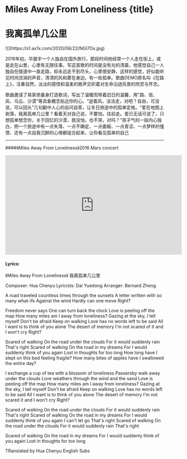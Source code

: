 # Miles Away From Loneliness {title}
# 我离孤单几公里
<div class="background" markdown="1">
![](https://s1.ax1x.com/2020/06/22/NGl7Ox.jpg)
</div>

2016年初，华晨宇一个人独自在国外旅行，那段时间他经常一个人走在街上，或是走在山里，心里有无限往事。写这首歌的时间是没有光的清晨，他感觉自己一人独自在隧道中一直走路，却永远走不到尽头，心里很安静，这样的感觉，好似能听见时间流淌的声音，清清的风和雾在身边，有一些孤单。歌曲DEMO原名叫《在路上》，注重自然，淡淡的感悟和温柔的歌声交织着对生命沿途风景的欣赏与怀念。

歌曲邀请了易家扬量身打造歌词，写出了温暖而带着旧日的温馨，用"路、信、风、乌云、沙漠"等具象概念贴近你的心。"逆着风，没法走，对吧？自由，可没说，可以回头"几句戳中人心的自问自答，让冬日旅途中的孤单定格。"爱在地图上剥落，我离孤单几公里？看着天对自己说，不要怕，往前走。爱已无话可说了，只想孤单想念你，关于回忆的沙漠，我没怕，也不哭，对吗？"孩子气的一段内心独白，把一个旅途中有一点失落、一点不确定、一点委婉、一点青涩、一点梦样的憧憬、还有一点自我沉醉的心境都组合起来，让你看见孤单的自己

---------------------------------

####《Miles Away From Loneliness》2016 Mars concert

<iframe width="560" height="315" src="https://www.youtube.com/embed/J6taOlkUaZo" frameborder="0" allow="accelerometer; autoplay; encrypted-media; gyroscope; picture-in-picture" allowfullscreen></iframe>

#### Lyrics:
<div class="box">
《Miles Away From Loneliness》
      我离孤单几公里
   
Composer: Hua Chenyu
Lyricists: Dai Yuedong
Arranger: Bernard Zheng

A road traveled countless times
through the sunsets
A letter written with so many what-ifs
Against the wind
Hardly can one move
Right?

Freedom never says
One can turn back the clock
Love is peeling off the map
How many miles am I away from loneliness?
Gazing at the sky, I tell myself
Don't be afraid
Keep on walking
Love has no words left to be said
All I want is to think of you alone
The desert of memory
I'm not scared of it and I won't cry
Right?

Scared of walking
On the road under the clouds
For it would suddenly rain
That's right
Scared of walking
On the road in my dreams
For I would suddenly think of you again
Lost in thoughts for too long
How long have I slept on this bed feeling fragile?
How many bites of apples have I swallowed the entire day?

I exchange a cup of tea
with a blossom of loneliness
Passersby walk away under the clouds
Love weathers through the wind and the sand
Love is peeling off the map
How many miles am I away from loneliness?
Gazing at the sky, I tell myself
Don't be afraid
Keep on walking
Love has no words left to be said
All I want is to think of you alone
The desert of memory
I'm not scared it and I won't cry
Right?

Scared of walking
On the road under the clouds
For it would suddenly rain
That's right
Scared of walking
On the road in my dreams
For I would suddenly think of you again
I can't let go
That's right
Scared of walking
On the road under the clouds
For it would suddenly rain
That's right

Scared of walking
On the road in my dreams
For I would suddenly think of you again
Lost in thoughts for too long

TRanslated by Hua Chenyu English Subs
</div>